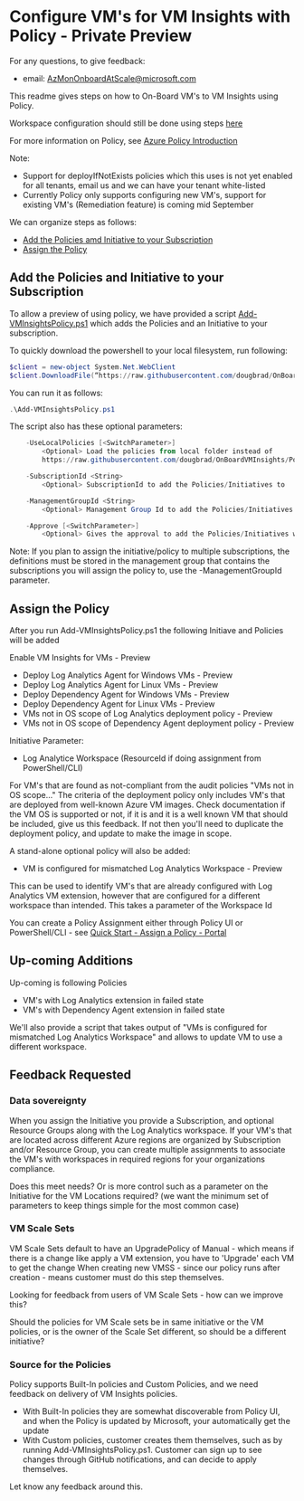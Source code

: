 # Configure VM's for VM Insights with Policy - Private Preview
For any questions, to give feedback:
* email: AzMonOnboardAtScale@microsoft.com

This readme gives steps on how to On-Board VM's to VM Insights using Policy.

Workspace configuration should still be done using steps [here](..\readme.md)

For more information on Policy, see [Azure Policy Introduction](https://docs.microsoft.com/en-us/azure/azure-policy/azure-policy-introduction)

Note:
- Support for deployIfNotExists policies which this uses is not yet enabled for all tenants, email us and we can have your tenant white-listed
- Currently Policy only supports configuring new VM's, support for existing VM's (Remediation feature) is coming mid September


We can organize steps as follows:
- [Add the Policies amd Initiative to your Subscription](#add-the-policies-and-initiative-to-your-subscription)
- [Assign the Policy](#assign-the-policy)

## Add the Policies and Initiative to your Subscription

To allow a preview of using policy, we have provided a script [Add-VMInsightsPolicy.ps1](Add-VMInsightsPolicy.ps1) which adds the Policies and an Initiative to your subscription.

To quickly download the powershell to your local filesystem, run following:
```powershell
$client = new-object System.Net.WebClient
$client.DownloadFile(“https://raw.githubusercontent.com/dougbrad/OnBoardVMInsights/Policy/Policy/Add-VMInsightsPolicy.ps1”,“Add-VMInsightsPolicy.ps1”) 
``` 

You can run it as follows:
```powershell
.\Add-VMInsightsPolicy.ps1
```
The script also has these optional parameters:
```powershell
    -UseLocalPolicies [<SwitchParameter>]
        <Optional> Load the policies from local folder instead of
        https://raw.githubusercontent.com/dougbrad/OnBoardVMInsights/Policy/Policy/

    -SubscriptionId <String>
        <Optional> SubscriptionId to add the Policies/Initiatives to

    -ManagementGroupId <String>
        <Optional> Management Group Id to add the Policies/Initiatives to

    -Approve [<SwitchParameter>]
        <Optional> Gives the approval to add the Policies/Initiatives without any prompt
```

Note: If you plan to assign the initiative/policy to multiple subscriptions, the definitions must be stored in the management group that contains the subscriptions you will assign the policy to, use the -ManagementGroupId parameter.

## Assign the Policy
After you run Add-VMInsightsPolicy.ps1 the following Initiave and Policies will be added 

Enable VM Insights for VMs - Preview
- Deploy Log Analytics Agent for Windows VMs - Preview
- Deploy Log Analytics Agent for Linux VMs - Preview
- Deploy Dependency Agent for Windows VMs - Preview
- Deploy Dependency Agent for Linux VMs - Preview
- VMs not in OS scope of Log Analytics deployment policy - Preview
- VMs not in OS scope of Dependency Agent deployment policy - Preview

Initiative Parameter:
- Log Analytice Workspace (ResourceId if doing assignment from PowerShell/CLI)

For VM's that are found as not-compliant from the audit policies "VMs not in OS scope..."
The criteria of the deployment policy only includes VM's that are deployed from well-known Azure VM images.
Check documentation if the VM OS is supported or not, if it is and it is a well known VM that should be included, give us this feedback. If not then you'll need to duplicate the deployment policy, and update to make the image in scope.

A stand-alone optional policy will also be added:
- VM is configured for mismatched Log Analytics Workspace - Preview

This can be used to identify VM's that are already configured with Log Analytics VM extension, however that are configured for a different workspace than intended.
This takes a parameter of the Workspace Id

You can create a Policy Assignment either through Policy UI or PowerShell/CLI - see [Quick Start - Assign a Policy - Portal](https://docs.microsoft.com/en-us/azure/azure-policy/assign-policy-definition)

## Up-coming Additions
Up-coming is following Policies
- VM's with Log Analytics extension in failed state
- VM's with Dependency Agent extension in failed state

We'll also provide a script that takes output of "VMs is configured for mismatched Log Analytics Workspace" and allows to update VM to use a different workspace.

## Feedback Requested

### Data sovereignty
When you assign the Initiative you provide a Subscription, and optional Resource Groups along with the Log Analytics workspace.
If your VM's that are located across different Azure regions are organized by Subscription and/or Resource Group, you can create multiple assignments to associate the VM's with workspaces in required regions for your organizations compliance.

Does this meet needs? Or is more control such as a parameter on the Initiative for the VM Locations required? (we want the minimum set of parameters to keep things simple for the most common case)

### VM Scale Sets
VM Scale Sets default to have an UpgradePolicy of Manual - which means if there is a change like apply a VM extension, you have to 'Upgrade' each VM to get the change
When creating new VMSS - since our policy runs after creation - means customer must do this step themselves.

Looking for feedback from users of VM Scale Sets - how can we improve this?

Should the policies for VM Scale sets be in same initiative or the VM policies, or is the owner of the Scale Set different, so should be a different initiative?

### Source for the Policies
Policy supports Built-In policies and Custom Policies, and we need feedback on delivery of VM Insights policies.
- With Built-In policies they are somewhat discoverable from Policy UI, and when the Policy is updated by Microsoft, your automatically get the update
- With Custom policies, customer creates them themselves, such as by running Add-VMInsightsPolicy.ps1. Customer can sign up to see changes through GitHub notifications, and can decide to apply themselves.

Let know any feedback around this.